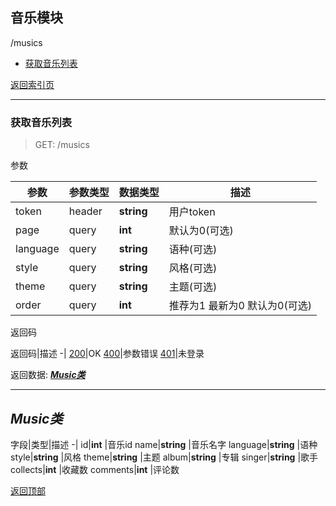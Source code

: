 ## 音乐模块

/musics
- [获取音乐列表](#musics_get)

[返回索引页](index.md.html)

<a id="musics_get"></a>

---

### 获取音乐列表
>GET: /musics

参数

参数|参数类型|数据类型|描述
-|-|-|-
token|header|**string** |用户token
page|query|**int** |默认为0(可选)
language|query|**string** |语种(可选)
style|query|**string** |风格(可选)
theme|query|**string** |主题(可选)
order|query|**int** |推荐为1 最新为0 默认为0(可选)

返回码

返回码|描述
-|
[200](index.md.html#200)|OK
[400](index.md.html#400)|参数错误
[401](index.md.html#401)|未登录

返回数据: [***Music类***](#class_music)

<a id="class_music"></a>

---

## ***Music类***
字段|类型|描述
-|
id|**int** |音乐id
name|**string** |音乐名字
language|**string** |语种
style|**string** |风格
theme|**string** |主题
album|**string** |专辑
singer|**string** |歌手
collects|**int** |收藏数
comments|**int** |评论数

[返回顶部](#)
